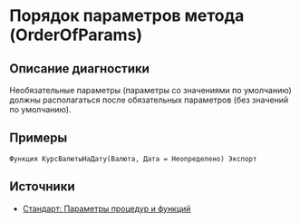 # Порядок параметров метода (OrderOfParams)

<!-- Блоки выше заполняются автоматически, не трогать -->
## Описание диагностики

Необязательные параметры (параметры со значениями по умолчанию) должны располагаться после обязательных параметров (без значений по умолчанию).  

## Примеры

```bsl
Функция КурсВалютыНаДату(Валюта, Дата = Неопределено) Экспорт
```

## Источники

* [Стандарт: Параметры процедур и функций](https://its.1c.ru/db/v8std#content:640:hdoc)

